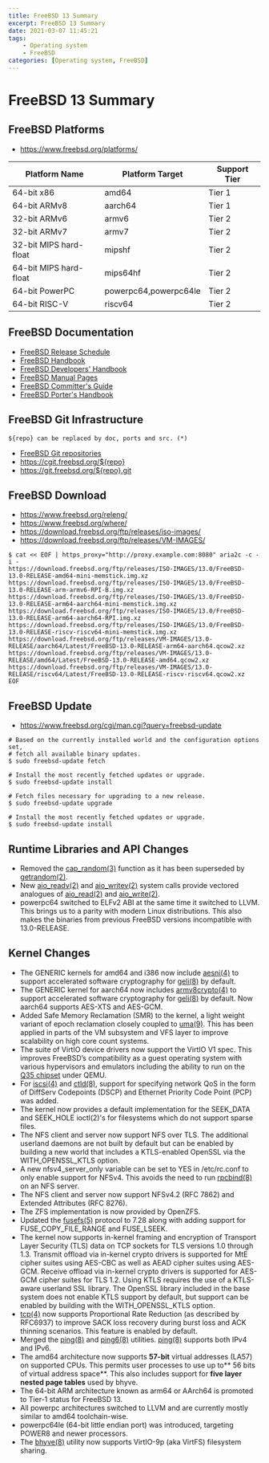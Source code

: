 ```yaml
---
title: FreeBSD 13 Summary
excerpt: FreeBSD 13 Summary
date: 2021-03-07 11:45:21
tags:
    - Operating system
    - FreeBSD
categories: [Operating system, FreeBSD]
---
```


# FreeBSD 13 Summary

## FreeBSD Platforms

* https://www.freebsd.org/platforms/

Platform Name           | Platform Target       | Support Tier
------------------------|-----------------------|-------------
64-bit x86              | amd64                 | Tier 1
64-bit ARMv8            | aarch64               | Tier 1
32-bit ARMv6            | armv6                 | Tier 2
32-bit ARMv7            | armv7                 | Tier 2
32-bit MIPS hard-float  | mipshf                | Tier 2
64-bit MIPS hard-float  | mips64hf              | Tier 2
64-bit PowerPC          | powerpc64,powerpc64le | Tier 2
64-bit RISC-V           | riscv64               | Tier 2

## FreeBSD Documentation

* [FreeBSD Release Schedule](https://www.freebsd.org/releng/)
* [FreeBSD Handbook](https://docs.freebsd.org/en/books/handbook/)
* [FreeBSD Developers' Handbook](https://docs.freebsd.org/en/books/developers-handbook/)
* [FreeBSD Manual Pages](https://www.freebsd.org/cgi/man.cgi)
* [FreeBSD Committer's Guide](https://docs.freebsd.org/en/articles/committers-guide/)
* [FreeBSD Porter's Handbook](https://docs.freebsd.org/en/books/porters-handbook/)

## FreeBSD Git Infrastructure

`${repo} can be replaced by doc, ports and src. (*)`

* [FreeBSD Git repositories](https://cgit.freebsd.org/)
* https://cgit.freebsd.org/${repo}
* https://git.freebsd.org/${repo}.git

## FreeBSD Download

* https://www.freebsd.org/releng/
* https://www.freebsd.org/where/
* https://download.freebsd.org/ftp/releases/iso-images/
* https://download.freebsd.org/ftp/releases/VM-IMAGES/

```shell
$ cat << EOF | https_proxy="http://proxy.example.com:8080" aria2c -c -i -
https://download.freebsd.org/ftp/releases/ISO-IMAGES/13.0/FreeBSD-13.0-RELEASE-amd64-mini-memstick.img.xz
https://download.freebsd.org/ftp/releases/ISO-IMAGES/13.0/FreeBSD-13.0-RELEASE-arm-armv6-RPI-B.img.xz
https://download.freebsd.org/ftp/releases/ISO-IMAGES/13.0/FreeBSD-13.0-RELEASE-arm64-aarch64-mini-memstick.img.xz
https://download.freebsd.org/ftp/releases/ISO-IMAGES/13.0/FreeBSD-13.0-RELEASE-arm64-aarch64-RPI.img.xz
https://download.freebsd.org/ftp/releases/ISO-IMAGES/13.0/FreeBSD-13.0-RELEASE-riscv-riscv64-mini-memstick.img.xz
https://download.freebsd.org/ftp/releases/VM-IMAGES/13.0-RELEASE/aarch64/Latest/FreeBSD-13.0-RELEASE-arm64-aarch64.qcow2.xz
https://download.freebsd.org/ftp/releases/VM-IMAGES/13.0-RELEASE/amd64/Latest/FreeBSD-13.0-RELEASE-amd64.qcow2.xz
https://download.freebsd.org/ftp/releases/VM-IMAGES/13.0-RELEASE/riscv64/Latest/FreeBSD-13.0-RELEASE-riscv-riscv64.qcow2.xz
EOF
```

## FreeBSD Update

* https://www.freebsd.org/cgi/man.cgi?query=freebsd-update

```shell
# Based on the currently installed world and the configuration options set,
# fetch all available binary updates.
$ sudo freebsd-update fetch

# Install the most recently fetched updates or upgrade.
$ sudo freebsd-update install

# Fetch files necessary for upgrading to a new release.
$ sudo freebsd-update upgrade

# Install the most recently fetched updates or upgrade.
$ sudo freebsd-update install
```

## Runtime Libraries and API Changes

* Removed the [cap_random(3)](https://www.freebsd.org/cgi/man.cgi?query=cap_random) function as it has been superseded by [getrandom(2)](https://www.freebsd.org/cgi/man.cgi?query=getrandom).
* New [aio_readv(2)](https://www.freebsd.org/cgi/man.cgi?query=aio_readv) and [aio_writev(2)](https://www.freebsd.org/cgi/man.cgi?query=aio_writev) system calls provide vectored analogues of [aio_read(2)](https://www.freebsd.org/cgi/man.cgi?query=aio_read) and [aio_write(2)](https://www.freebsd.org/cgi/man.cgi?query=aio_write).
* powerpc64 switched to ELFv2 ABI at the same time it switched to LLVM. This brings us to a parity with modern Linux distributions. This also makes the binaries from previous FreeBSD versions incompatible with 13.0-RELEASE.

## Kernel Changes

* The GENERIC kernels for amd64 and i386 now include [aesni(4)](https://www.freebsd.org/cgi/man.cgi?query=aesni) to support accelerated software cryptography for [geli(8)](https://www.freebsd.org/cgi/man.cgi?query=geli) by default.
* The GENERIC kernel for aarch64 now includes [armv8crypto(4)](https://www.freebsd.org/cgi/man.cgi?query=armv8crypto) to support accelerated software cryptography for [geli(8)](https://www.freebsd.org/cgi/man.cgi?query=geli) by default. Now aarch64 supports AES-XTS and AES-GCM.
* Added Safe Memory Reclamation (SMR) to the kernel, a light weight variant of epoch reclamation closely coupled to [uma(9)](https://www.freebsd.org/cgi/man.cgi?query=uma). This has been applied in parts of the VM subsystem and VFS layer to improve scalability on high core count systems.
* The suite of VirtIO device drivers now support the VirtIO V1 spec. This improves FreeBSD’s compatibility as a guest operating system with various hypervisors and emulators including the ability to run on the [Q35 chipset](https://wiki.qemu.org/images/4/4e/Q35.pdf) under QEMU.
* For [iscsi(4)](https://www.freebsd.org/cgi/man.cgi?query=iscsi) and [ctld(8)](https://www.freebsd.org/cgi/man.cgi?query=ctld), support for specifying network QoS in the form of DiffServ Codepoints (DSCP) and Ethernet Priority Code Point (PCP) was added.
* The kernel now provides a default implementation for the SEEK_DATA and SEEK_HOLE ioctl(2)'s for filesystems which do not support sparse files.
* The NFS client and server now support NFS over TLS. The additional userland daemons are not built by default but can be enabled by building a new world that includes a KTLS-enabled OpenSSL via the WITH_OPENSSL_KTLS option.
* A new nfsv4_server_only variable can be set to YES in /etc/rc.conf to only enable support for NFSv4. This avoids the need to run [rpcbind(8)](https://www.freebsd.org/cgi/man.cgi?query=rpcbind) on an NFS server.
* The NFS client and server now support NFSv4.2 (RFC 7862) and Extended Attributes (RFC 8276).
* The ZFS implementation is now provided by OpenZFS.
* Updated the [fusefs(5)](https://www.freebsd.org/cgi/man.cgi?query=fusefs) protocol to 7.28 along with adding support for FUSE_COPY_FILE_RANGE and FUSE_LSEEK.
* The kernel now supports in-kernel framing and encryption of Transport Layer Security (TLS) data on TCP sockets for TLS versions 1.0 through 1.3. Transmit offload via in-kernel crypto drivers is supported for MtE cipher suites using AES-CBC as well as AEAD cipher suites using AES-GCM. Receive offload via in-kernel crypto drivers is supported for AES-GCM cipher suites for TLS 1.2. Using KTLS requires the use of a KTLS-aware userland SSL library. The OpenSSL library included in the base system does not enable KTLS support by default, but support can be enabled by building with the WITH_OPENSSL_KTLS option.
* [tcp(4)](https://www.freebsd.org/cgi/man.cgi?query=tcp) now supports Proportional Rate Reduction (as described by RFC6937) to improve SACK loss recovery during burst loss and ACK thinning scenarios. This feature is enabled by default.
* Merged the [ping(8)](https://www.freebsd.org/cgi/man.cgi?query=ping) and [ping6(8)](https://www.freebsd.org/cgi/man.cgi?query=ping6) utilities. [ping(8)](https://www.freebsd.org/cgi/man.cgi?query=ping) supports both IPv4 and IPv6.
* The amd64 architecture now supports **57-bit** virtual addresses (LA57) on supported CPUs. This permits user processes to use up to** 56 bits of virtual address space**. This also includes support for **five layer nested page tables** used by bhyve.
* The 64-bit ARM architecture known as arm64 or AArch64 is promoted to Tier-1 status for FreeBSD 13.
* All powerpc architectures switched to LLVM and are currently mostly similar to amd64 toolchain-wise.
* powerpc64le (64-bit little endian port) was introduced, targeting POWER8 and newer processors.
* The [bhyve(8)](https://www.freebsd.org/cgi/man.cgi?query=bhyve) utility now supports VirtIO-9p (aka VirtFS) filesystem sharing.
